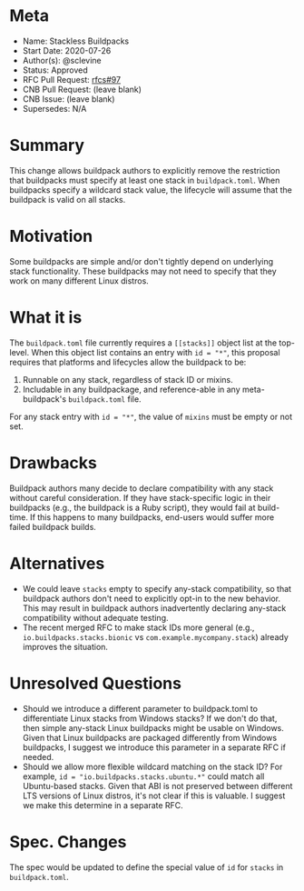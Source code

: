 # Meta
[meta]: #meta
- Name: Stackless Buildpacks
- Start Date: 2020-07-26
- Author(s): @sclevine
- Status: Approved
- RFC Pull Request: [rfcs#97](https://github.com/buildpacks/rfcs/pull/97)
- CNB Pull Request: (leave blank)
- CNB Issue: (leave blank)
- Supersedes: N/A

# Summary
[summary]: #summary

This change allows buildpack authors to explicitly remove the restriction that buildpacks must specify at least one stack in `buildpack.toml`. When buildpacks specify a wildcard stack value, the lifecycle will assume that the buildpack is valid on all stacks.

# Motivation
[motivation]: #motivation

Some buildpacks are simple and/or don't tightly depend on underlying stack functionality. These buildpacks may not need to specify that they work on many different Linux distros.

# What it is
[what-it-is]: #what-it-is

The `buildpack.toml` file currently requires a `[[stacks]]` object list at the top-level. When this object list contains an entry with `id = "*"`, this proposal requires that platforms and lifecycles allow the buildpack to be:
1. Runnable on any stack, regardless of stack ID or mixins.
2. Includable in any buildpackage, and reference-able in any meta-buildpack's `buildpack.toml` file.

For any stack entry with `id = "*"`, the value of `mixins` must be empty or not set.


# Drawbacks
[drawbacks]: #drawbacks

Buildpack authors many decide to declare compatibility with any stack without careful consideration. If they have stack-specific logic in their buildpacks (e.g., the buildpack is a Ruby script), they would fail at build-time. If this happens to many buildpacks, end-users would suffer more failed buildpack builds.

# Alternatives
[alternatives]: #alternatives

- We could leave `stacks` empty to specify any-stack compatibility, so that buildpack authors don't need to explicitly opt-in to the new behavior. This may result in buildpack authors inadvertently declaring any-stack compatibility without adequate testing.
- The recent merged RFC to make stack IDs more general (e.g., `io.buildpacks.stacks.bionic` vs `com.example.mycompany.stack`) already improves the situation.


# Unresolved Questions
[unresolved-questions]: #unresolved-questions

- Should we introduce a different parameter to buildpack.toml to differentiate Linux stacks from Windows stacks? If we don't do that, then simple any-stack Linux buildpacks might be usable on Windows. Given that Linux buildpacks are packaged differently from Windows buildpacks, I suggest we introduce this parameter in a separate RFC if needed.
- Should we allow more flexible wildcard matching on the stack ID? For example, `id = "io.buildpacks.stacks.ubuntu.*"` could match all Ubuntu-based stacks. Given that ABI is not preserved between different LTS versions of Linux distros, it's not clear if this is valuable. I suggest we make this determine in a separate RFC.

# Spec. Changes
[spec-changes]: #spec-changes

The spec would be updated to define the special value of `id` for `stacks` in `buildpack.toml`.
